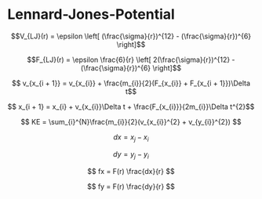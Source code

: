 # Lennard-Jones-Potential

$$V_{LJ}(r) = \epsilon \left[ (\frac{\sigma}{r})^{12} - (\frac{\sigma}{r})^{6} \right]$$

$$F_{LJ}(r) = \epsilon \frac{6}{r} \left[ 2(\frac{\sigma}{r})^{12} - (\frac{\sigma}{r})^{6} \right]$$

$$ v_{x_{i + 1}} = v_{x_{i}} + \frac{m_{i}}{2}(F_{x_{i}} + F_{x_{i + 1}})\Delta t$$

$$ x_{i + 1} = x_{i} +  v_{x_{i}}\Delta t + \frac{F_{x_{i}}}{2m_{i}}\Delta t^{2}$$

$$ KE = \sum_{i}^{N}\frac{m_{i}}{2}(v_{x_{i}}^{2} + v_{y_{i}}^{2}) $$

$$ dx = x_{j} - x_{i}  $$

$$ dy = y_{j} - y_{i}  $$

$$ fx = F(r) \frac{dx}{r}  $$


$$ fy = F(r) \frac{dy}{r}  $$
